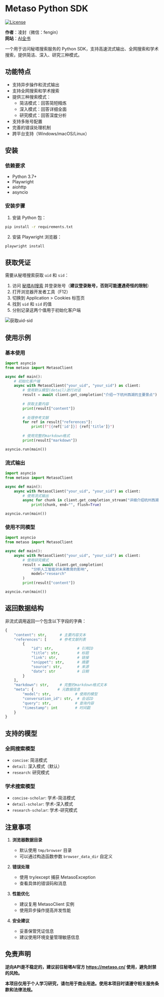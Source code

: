 # Metaso Python SDK

[![License](https://img.shields.io/badge/license-MIT-blue.svg)](LICENSE)

**作者**：凌封（微信：fengin）  
**网站**：[AI全书](https://aibook.ren)

一个用于访问秘塔搜索服务的 Python SDK，支持高速流式输出、全网搜索和学术搜索，提供简洁、深入、研究三种模式。

## 功能特点

- 支持异步操作和流式输出
- 支持全网搜索和学术搜索
- 提供三种搜索模式：
  - 简洁模式：回答简短精炼
  - 深入模式：回答详细全面
  - 研究模式：回答深度分析
- 支持多账号配置
- 完善的错误处理机制
- 跨平台支持（Windows/macOS/Linux）

## 安装

### 依赖要求

- Python 3.7+
- Playwright
- aiohttp
- asyncio

### 安装步骤

1. 安装 Python 包：
```bash
pip install -r requirements.txt
```

2. 安装 Playwright 浏览器：
```bash
playwright install
```

## 获取凭证

需要从秘塔搜索获取 `uid` 和 `sid`：

1. 访问 [秘塔AI搜索](https://metaso.cn/) 并登录账号（**建议登录账号，否则可能遭遇奇怪的限制**）
2. 打开浏览器开发者工具（F12）
3. 切换到 Application > Cookies 标签页
4. 找到 `uid` 和 `sid` 的值
5. 分别记录这两个值用于初始化客户端

![获取uid-sid](https://raw.githubusercontent.com/LLM-Red-Team/metaso-free-api/main/doc/example-0.png)

## 使用示例

### 基本使用

```python
import asyncio
from metaso import MetasoClient

async def main():
    # 初始化客户端
    async with MetasoClient("your_uid", "your_sid") as client:
        # 使用默认模型(detail)进行对话
        result = await client.get_completion("介绍一下杭州西湖的主要景点")
        
        # 获取主要内容
        print(result["content"])
        
        # 处理参考文献
        for ref in result["references"]:
            print(f"[{ref['id']}] {ref['title']}")
            
        # 使用完整的markdown格式
        print(result["markdown"])

asyncio.run(main())
```

### 流式输出

```python
import asyncio
from metaso import MetasoClient

async def main():
    async with MetasoClient("your_uid", "your_sid") as client:
        # 使用流式输出
        async for chunk in client.get_completion_stream("详细介绍杭州西湖十景"):
            print(chunk, end="", flush=True)

asyncio.run(main())
```

### 使用不同模型

```python
import asyncio
from metaso import MetasoClient

async def main():
    async with MetasoClient("your_uid", "your_sid") as client:
        # 使用研究模式
        result = await client.get_completion(
            "分析人工智能对未来教育的影响", 
            model="research"
        )
        print(result["content"])

asyncio.run(main())
```

## 返回数据结构

非流式调用返回一个包含以下字段的字典：

```python
{
    "content": str,      # 主要内容文本
    "references": [      # 参考文献列表
        {
            "id": str,           # 引用ID
            "title": str,        # 标题
            "link": str,         # 链接
            "snippet": str,      # 摘要
            "source": str,       # 来源
            "date": str          # 日期
        }
    ],
    "markdown": str,     # 完整的markdown格式文本
    "meta": {           # 元数据信息
        "model": str,           # 使用的模型
        "conversation_id": str,  # 会话ID
        "query": str,           # 查询内容
        "timestamp": int        # 时间戳
    }
}
```

## 支持的模型

### 全网搜索模型
- `concise`: 简洁模式
- `detail`: 深入模式（默认）
- `research`: 研究模式

### 学术搜索模型
- `concise-scholar`: 学术-简洁模式
- `detail-scholar`: 学术-深入模式
- `research-scholar`: 学术-研究模式

## 注意事项

1. **浏览器数据目录**
   - 默认使用 `tmp/browser` 目录
   - 可以通过构造函数参数 `browser_data_dir` 自定义

2. **错误处理**
   - 使用 try/except 捕获 MetasoException
   - 查看具体的错误码和消息

3. **性能优化**
   - 建议复用 MetasoClient 实例
   - 使用异步操作提高并发性能

4. **安全建议**
   - 妥善保管凭证信息
   - 建议使用环境变量管理敏感信息

## 免责声明

**逆向API是不稳定的，建议前往秘塔AI官方 https://metaso.cn/ 使用，避免封禁的风险。**

**本项目仅用于个人学习研究，请勿用于商业用途。使用本项目时请遵守相关服务条款和法律法规。** 